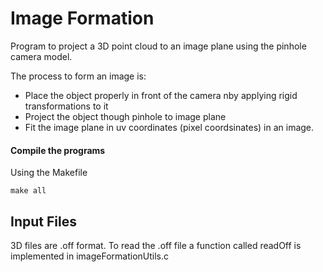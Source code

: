# Image Formation

Program to project a 3D point cloud to an image plane using the pinhole camera model.

The process to form an image is:
 * Place the object properly in front of the camera nby applying rigid transformations to it
 * Project the object though pinhole to image plane
 * Fit the image plane in uv coordinates (pixel coordsinates) in an image.


#### Compile the programs
Using the Makefile
```
make all
```

## Input Files
3D files are .off format.
To read the .off file a function called readOff is implemented in imageFormationUtils.c



